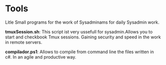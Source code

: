# Tools
Litle Small programs for the work of Sysadminams for daily Sysadmin work.

**tmuxSession.sh**:
This script ist very ussefull for sysadmin.Allows you to start and checkbook Tmux sessions. Gaining security and speed in the work in remote servers. 

**compilador.ps1**: Allows to compile from command line the files written in c#. In an agile and productive way.

